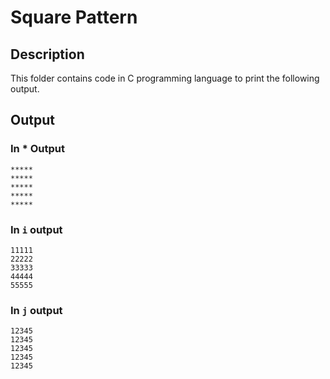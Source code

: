 # Square Pattern

## Description

This folder contains code in C programming language to print the following output.

## Output

### In * Output

```
*****
*****
*****
*****
*****
```

### In `i` output

```
11111
22222
33333
44444
55555
```

### In `j` output

```
12345
12345
12345
12345
12345
```